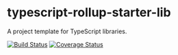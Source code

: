 # typescript-rollup-starter-lib
A project template for TypeScript libraries.

[![Build Status](https://travis-ci.org/alexanderwende/typescript-rollup-starter-lib.svg?branch=master)](https://travis-ci.org/alexanderwende/typescript-rollup-starter-lib)
[![Coverage Status](https://coveralls.io/repos/github/alexanderwende/typescript-rollup-starter-lib/badge.svg?branch=master)](https://coveralls.io/github/alexanderwende/typescript-rollup-starter-lib?branch=master)
